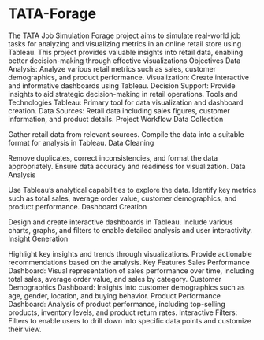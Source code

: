 # TATA-Forage
The TATA Job Simulation Forage project aims to simulate real-world job tasks for analyzing and visualizing metrics in an online retail store using Tableau. This project provides valuable insights into retail data, enabling better decision-making through effective visualizations
Objectives
Data Analysis: Analyze various retail metrics such as sales, customer demographics, and product performance.
Visualization: Create interactive and informative dashboards using Tableau.
Decision Support: Provide insights to aid strategic decision-making in retail operations.
Tools and Technologies
Tableau: Primary tool for data visualization and dashboard creation.
Data Sources: Retail data including sales figures, customer information, and product details.
Project Workflow
Data Collection

Gather retail data from relevant sources.
Compile the data into a suitable format for analysis in Tableau.
Data Cleaning

Remove duplicates, correct inconsistencies, and format the data appropriately.
Ensure data accuracy and readiness for visualization.
Data Analysis

Use Tableau’s analytical capabilities to explore the data.
Identify key metrics such as total sales, average order value, customer demographics, and product performance.
Dashboard Creation

Design and create interactive dashboards in Tableau.
Include various charts, graphs, and filters to enable detailed analysis and user interactivity.
Insight Generation

Highlight key insights and trends through visualizations.
Provide actionable recommendations based on the analysis.
Key Features
Sales Performance Dashboard: Visual representation of sales performance over time, including total sales, average order value, and sales by category.
Customer Demographics Dashboard: Insights into customer demographics such as age, gender, location, and buying behavior.
Product Performance Dashboard: Analysis of product performance, including top-selling products, inventory levels, and product return rates.
Interactive Filters: Filters to enable users to drill down into specific data points and customize their view.
